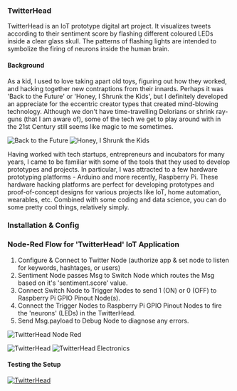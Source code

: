 ### TwitterHead

TwitterHead is an IoT prototype digital art project. It visualizes tweets according to their sentiment score by flashing different coloured LEDs inside a clear glass skull. The patterns of flashing lights are intended to symbolize the firing of neurons inside the human brain.

#### Background 
As a kid, I used to love taking apart old toys, figuring out how they worked, and hacking together new contraptions from their innards.  Perhaps it was 'Back to the Future' or 'Honey, I Shrunk the Kids', but I definitely developed an appreciate for the eccentric creator types that created mind-blowing technology. Although we don't have time-travelling Delorians or shrink ray-guns (that I am aware of), some of the tech we get to play around with in the 21st Century still seems like magic to me sometimes.    

![Back to the Future](https://cdn.quizzclub.com/trivia/2017-11/what-is-doc-allergic-to-in-the-movie-back-to-the-future.jpg)
![Honey, I Shrunk the Kids](https://vignette.wikia.nocookie.net/disney/images/3/34/Shrink_Ray_2.jpg/revision/latest?cb=20140112183317)

Having worked with tech startups, entrepreneurs and incubators for many years, I came to be familiar with some of the tools that they used to develop prototypes and projects. In particular, I was attracted to a few hardware prototyping platforms - Arduino and more recently, Raspberry Pi. These hardware hacking platforms are perfect for developing prototypes and proof-of-concept designs for various projects like IoT, home automation, wearables, etc. Combined with some coding and data science, you can do some pretty cool things, relatively simply.  

### Installation & Config

###

###

### Node-Red Flow for 'TwitterHead' IoT Application
1. Configure & Connect to Twitter Node (authorize app & set node to listen for keywords, hashtages, or users)
2. Sentiment Node passes Msg to Switch Node which routes the Msg based on it's 'sentiment.score' value. 
3. Connect Switch Node to Trigger Nodes to send 1 (ON) or 0 (OFF) to Raspberry Pi GPIO Pinout Node(s).
4. Connect the Trigger Nodes to Raspberry Pi GPIO Pinout Nodes to fire the 'neurons' (LEDs) in the TwitterHead.
5. Send Msg.payload to Debug Node to diagnose any errors.   

![TwitterHead Node Red](https://storage.googleapis.com/oa-video-test-bucket/Screen%20Shot%202018-05-09%20at%202.48.58%20PM.jpg)

![TwitterHead](https://storage.googleapis.com/oa-video-test-bucket/IMG_38B31954FCE3-1.jpeg)
![TwitterHead Electronics](https://storage.googleapis.com/oa-video-test-bucket/IMG_1827.PNG)


#### Testing the Setup 
[![TwitterHead](https://storage.googleapis.com/oa-video-test-bucket/Screen%20Shot%202018-05-09%20at%2011.30.25%20PM.jpg)](https://youtu.be/HNA7sXDd9Sg "TwitterHead")

